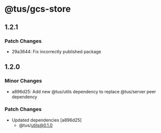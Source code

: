 # @tus/gcs-store

## 1.2.1

### Patch Changes

- 29a3644: Fix incorrectly published package

## 1.2.0

### Minor Changes

- a896d25: Add new @tus/utils dependency to replace @tus/server peer dependency

### Patch Changes

- Updated dependencies [a896d25]
  - @tus/utils@0.1.0
